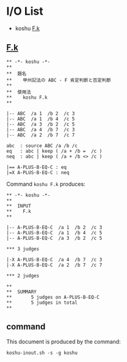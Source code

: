 # I/O List

- koshu [F.k](#fk)



## [F.k](F.k)

```
** -*- koshu -*-
**
**  題名
**    甲州記法の ABC - F 肯定判断と否定判断
**
**  使用法
**    koshu F.k
**

|-- ABC  /a 1  /b 2  /c 3
|-- ABC  /a 1  /b 4  /c 5
|-- ABC  /a 3  /b 2  /c 5
|-- ABC  /a 4  /b 7  /c 3
|-- ABC  /a 2  /b 7  /c 7

abc  : source ABC /a /b /c
eq   : abc | keep ( /a + /b =  /c )
neq  : abc | keep ( /a + /b <> /c )

|== A-PLUS-B-EQ-C : eq
|=X A-PLUS-B-EQ-C : neq

```

Command `koshu F.k` produces:

```
** -*- koshu -*-
**
**  INPUT
**    F.k
**

|-- A-PLUS-B-EQ-C  /a 1  /b 2  /c 3
|-- A-PLUS-B-EQ-C  /a 1  /b 4  /c 5
|-- A-PLUS-B-EQ-C  /a 3  /b 2  /c 5

*** 3 judges

|-X A-PLUS-B-EQ-C  /a 4  /b 7  /c 3
|-X A-PLUS-B-EQ-C  /a 2  /b 7  /c 7

*** 2 judges

**
**  SUMMARY
**       5 judges on A-PLUS-B-EQ-C
**       5 judges in total
**
```



## command

This document is produced by the command:

```
koshu-inout.sh -s -g koshu
```
